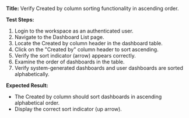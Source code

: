 **Title:** Verify Created by column sorting functionality in ascending order.

**Test Steps:**
1. Login to the workspace as an authenticated user.
2. Navigate to the Dashboard List page.
3. Locate the Created by column header in the dashboard table.
4. Click on the "Created by" column header to sort ascending.
5. Verify the sort indicator (arrow) appears correctly.
6. Examine the order of dashboards in the table.
7. Verify system-generated dashboards and user dashboards are sorted alphabetically.

**Expected Result:**
* The Created by column should sort dashboards in ascending alphabetical order.
* Display the correct sort indicator (up arrow).